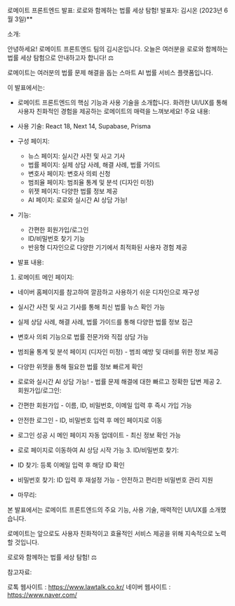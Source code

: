 로메이트 프론트엔드 발표: 로로와 함께하는 법률 세상 탐험!
발표자: 김시온 (2023년 6월 3일)\*\*

소개:

안녕하세요! 로메이트 프론트엔드 팀의 김시온입니다. 오늘은 여러분을 로로와 함께하는 법률 세상 탐험으로 안내하고자 합니다! ‍⚖️

로메이트는 여러분의 법률 문제 해결을 돕는 스마트 AI 법률 서비스 플랫폼입니다.

이 발표에서는:

- 로메이트 프론트엔드의 핵심 기능과 사용 기술을 소개합니다.
  화려한 UI/UX를 통해 사용자 친화적인 경험을 제공하는 로메이트의 매력을 느껴보세요!
  주요 내용:

- 사용 기술: React 18, Next 14, Supabase, Prisma

- 구성 페이지:

  - 뉴스 페이지: 실시간 사전 및 사고 기사
  - 법률 페이지: 실제 상담 사례, 해결 사례, 법률 가이드
  - 변호사 페이지: 변호사 의뢰 신청
  - 범죄율 페이지: 범죄율 통계 및 분석 (디자인 미정)
  - 위젯 페이지: 다양한 법률 정보 제공
  - AI 페이지: 로로와 실시간 AI 상담 가능!

- 기능:

  - 간편한 회원가입/로그인
  - ID/비밀번호 찾기 기능
  - 반응형 디자인으로 다양한 기기에서 최적화된 사용자 경험 제공

- 발표 내용:

1. 로메이트 메인 페이지:

- 네이버 홈페이지를 참고하여 깔끔하고 사용하기 쉬운 디자인으로 재구성
- 실시간 사전 및 사고 기사를 통해 최신 법률 뉴스 확인 가능
- 실제 상담 사례, 해결 사례, 법률 가이드를 통해 다양한 법률 정보 접근
- 변호사 의뢰 기능으로 법률 전문가와 직접 상담 가능
- 범죄율 통계 및 분석 페이지 (디자인 미정) - 범죄 예방 및 대비를 위한 정보 제공
- 다양한 위젯을 통해 필요한 법률 정보 빠르게 확인
- 로로와 실시간 AI 상담 가능! - 법률 문제 해결에 대한 빠르고 정확한 답변 제공 2. 회원가입/로그인:

- 간편한 회원가입 - 이름, ID, 비밀번호, 이메일 입력 후 즉시 가입 가능
- 안전한 로그인 - ID, 비밀번호 입력 후 메인 페이지로 이동
- 로그인 성공 시 메인 페이지 자동 업데이트 - 최신 정보 확인 가능
- 로로 페이지로 이동하여 AI 상담 시작 가능 3. ID/비밀번호 찾기:

- ID 찾기: 등록 이메일 입력 후 해당 ID 확인
- 비밀번호 찾기: ID 입력 후 재설정 가능 - 안전하고 편리한 비밀번호 관리 지원

- 마무리:

본 발표에서는 로메이트 프론트엔드의 주요 기능, 사용 기술, 매력적인 UI/UX를 소개했습니다.

로메이트는 앞으로도 사용자 친화적이고 효율적인 서비스 제공을 위해 지속적으로 노력할 것입니다.

로로와 함께하는 법률 세상 탐험! ‍⚖️

참고자료:

로톡 웹사이트 : https://www.lawtalk.co.kr/
네이버 웹사이트 : https://www.naver.com/
